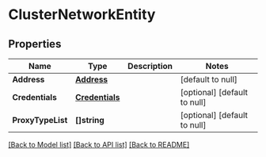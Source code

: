 # ClusterNetworkEntity

## Properties
Name | Type | Description | Notes
------------ | ------------- | ------------- | -------------
**Address** | [**Address**](address.md) |  | [default to null]
**Credentials** | [**Credentials**](credentials.md) |  | [optional] [default to null]
**ProxyTypeList** | **[]string** |  | [optional] [default to null]

[[Back to Model list]](../README.md#documentation-for-models) [[Back to API list]](../README.md#documentation-for-api-endpoints) [[Back to README]](../README.md)


